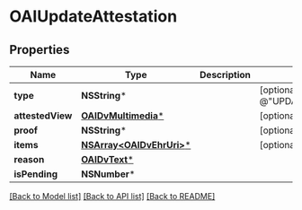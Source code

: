 # OAIUpdateAttestation

## Properties
Name | Type | Description | Notes
------------ | ------------- | ------------- | -------------
**type** | **NSString*** |  | [optional] [default to @"UPDATE_ATTESTATION"]
**attestedView** | [**OAIDvMultimedia***](OAIDvMultimedia.md) |  | [optional] 
**proof** | **NSString*** |  | [optional] 
**items** | [**NSArray&lt;OAIDvEhrUri&gt;***](OAIDvEhrUri.md) |  | [optional] 
**reason** | [**OAIDvText***](OAIDvText.md) |  | 
**isPending** | **NSNumber*** |  | 

[[Back to Model list]](../README.md#documentation-for-models) [[Back to API list]](../README.md#documentation-for-api-endpoints) [[Back to README]](../README.md)


